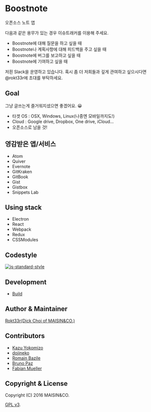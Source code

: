 # Boostnote

오픈소스 노트 앱

다음과 같은 용무가 있는 경우 이슈트래커를 이용해 주세요.
- Boostnote에 대해 질문을 하고 싶을 때
- Boostnote나 계획사항에 대해 피드백을 주고 싶을 때
- Boostnote에 버그를 보고하고 싶을 때
- Boostnote에 기여하고 싶을 때

저흰 Slack을 운영하고 있습니다. 혹시 좀 더 저희들과 깊게 관여하고 싶으시다면 @rokt33r에 초대를 부탁하세요.

## Goal

그냥 글쓰는게 즐거워지셨으면 좋겠어요. :grinning:

- 타겟 OS : OSX, Windows, Linux(나중엔 모바일까지도!)
- Cloud : Google drive, Dropbox, One drive, iCloud...
- 오픈소스로 남을 것!

## 영감받은 앱/서비스

- Atom
- Quiver
- Evernote
- GitKraken
- GitBook
- Gist
- Gistbox
- Snippets Lab

## Using stack

- Electron
- React
- Webpack
- Redux
- CSSModules

## Codestyle

[![js-standard-style](https://cdn.rawgit.com/feross/standard/master/badge.svg)](https://github.com/feross/standard)

## Development

- [Build](docs/build.md)

## Author & Maintainer

[Rokt33r(Dick Choi of MAISIN&CO.)](https://github.com/rokt33r)

## Contributors

- [Kazu Yokomizo](https://github.com/kazup01)
- [dojineko](https://github.com/dojineko)
- [Romain Bazile](https://github.com/gromain)
- [Bruno Paz](https://github.com/brpaz)
- [Fabian Mueller](https://github.com/dotcs)

## Copyright & License

Copyright (C) 2016 MAISIN&CO.

[GPL v3](./LICENSE).
